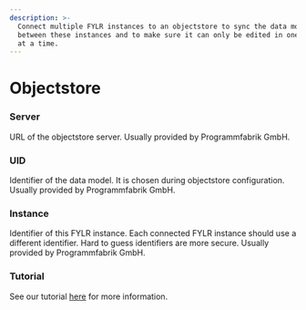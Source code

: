 ```yaml
---
description: >-
  Connect multiple FYLR instances to an objectstore to sync the data model
  between these instances and to make sure it can only be edited in one instance
  at a time.
---
```


# Objectstore

### Server

URL of the objectstore server. Usually provided by Programmfabrik GmbH.

### UID

Identifier of the data model. It is chosen during objectstore configuration. Usually provided by Programmfabrik GmbH.

### Instance

Identifier of this FYLR instance. Each connected FYLR instance should use a different identifier. Hard to guess identifiers are more secure. Usually provided by Programmfabrik GmbH.





### Tutorial

See our tutorial [here](https://docs.fylr.io/tutorials/objectstore#to-use-this-service) for more information.

